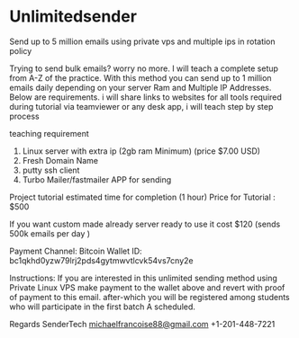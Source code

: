 # Unlimitedsender
Send up to 5 million emails using private vps and multiple ips in rotation policy

Trying to send bulk emails? worry no more. I will teach a complete setup from A-Z of the practice. With this method you can send up to 1 million emails daily depending on your server Ram and Multiple IP Addresses. Below are requirements. i will share links to websites for all tools required during tutorial via teamviewer or any desk app, i will teach step by step process

teaching requirement
1. Linux server with extra ip (2gb ram Minimum) (price $7.00 USD)
2. Fresh Domain Name
3. putty ssh client
4. Turbo Mailer/fastmailer APP for sending

Project tutorial estimated time for completion (1 hour)
Price for Tutorial : $500

If you want custom made already server ready to use it cost $120 (sends 500k emails per day )

Payment Channel: Bitcoin
Wallet ID: bc1qkhd0yzw79lrj2pds4gytmwvtlcvk54vs7cny2e

Instructions: If you are interested in this unlimited sending method using Private Linux VPS make payment to the wallet above and revert with proof of payment to this email. after-which you will be registered among students who will participate in the first batch A scheduled.

Regards
SenderTech
michaelfrancoise88@gmail.com
+1-201-448-7221

